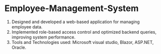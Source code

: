 # Employee-Management-System

1. Designed and developed a web-based application for managing employee data.
2. Implemented role-based access control and optimized backend queries, improving system performance.
3. Tools and Technologies used: Microsoft visual studio, Blazor, ASP.NET, Oracle.
